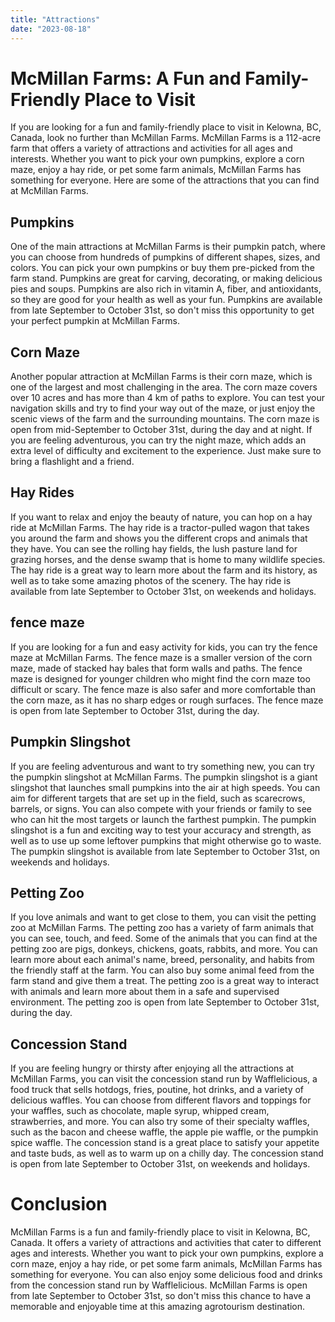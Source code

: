 ```yaml
---
title: "Attractions"
date: "2023-08-18"
---
```


# McMillan Farms: A Fun and Family-Friendly Place to Visit

If you are looking for a fun and family-friendly place to visit in Kelowna, BC, Canada, look no further than McMillan Farms. McMillan Farms is a 112-acre farm that offers a variety of attractions and activities for all ages and interests. Whether you want to pick your own pumpkins, explore a corn maze, enjoy a hay ride, or pet some farm animals, McMillan Farms has something for everyone. Here are some of the attractions that you can find at McMillan Farms.

## Pumpkins

One of the main attractions at McMillan Farms is their pumpkin patch, where you can choose from hundreds of pumpkins of different shapes, sizes, and colors. You can pick your own pumpkins or buy them pre-picked from the farm stand. Pumpkins are great for carving, decorating, or making delicious pies and soups. Pumpkins are also rich in vitamin A, fiber, and antioxidants, so they are good for your health as well as your fun. Pumpkins are available from late September to October 31st, so don't miss this opportunity to get your perfect pumpkin at McMillan Farms.

## Corn Maze

Another popular attraction at McMillan Farms is their corn maze, which is one of the largest and most challenging in the area. The corn maze covers over 10 acres and has more than 4 km of paths to explore. You can test your navigation skills and try to find your way out of the maze, or just enjoy the scenic views of the farm and the surrounding mountains. The corn maze is open from mid-September to October 31st, during the day and at night. If you are feeling adventurous, you can try the night maze, which adds an extra level of difficulty and excitement to the experience. Just make sure to bring a flashlight and a friend.

## Hay Rides

If you want to relax and enjoy the beauty of nature, you can hop on a hay ride at McMillan Farms. The hay ride is a tractor-pulled wagon that takes you around the farm and shows you the different crops and animals that they have. You can see the rolling hay fields, the lush pasture land for grazing horses, and the dense swamp that is home to many wildlife species. The hay ride is a great way to learn more about the farm and its history, as well as to take some amazing photos of the scenery. The hay ride is available from late September to October 31st, on weekends and holidays.

## fence maze

If you are looking for a fun and easy activity for kids, you can try the fence maze at McMillan Farms. The fence maze is a smaller version of the corn maze, made of stacked hay bales that form walls and paths. The fence maze is designed for younger children who might find the corn maze too difficult or scary. The fence maze is also safer and more comfortable than the corn maze, as it has no sharp edges or rough surfaces. The fence maze is open from late September to October 31st, during the day.

## Pumpkin Slingshot

If you are feeling adventurous and want to try something new, you can try the pumpkin slingshot at McMillan Farms. The pumpkin slingshot is a giant slingshot that launches small pumpkins into the air at high speeds. You can aim for different targets that are set up in the field, such as scarecrows, barrels, or signs. You can also compete with your friends or family to see who can hit the most targets or launch the farthest pumpkin. The pumpkin slingshot is a fun and exciting way to test your accuracy and strength, as well as to use up some leftover pumpkins that might otherwise go to waste. The pumpkin slingshot is available from late September to October 31st, on weekends and holidays.

## Petting Zoo

If you love animals and want to get close to them, you can visit the petting zoo at McMillan Farms. The petting zoo has a variety of farm animals that you can see, touch, and feed. Some of the animals that you can find at the petting zoo are pigs, donkeys, chickens, goats, rabbits, and more. You can learn more about each animal's name, breed, personality, and habits from the friendly staff at the farm. You can also buy some animal feed from the farm stand and give them a treat. The petting zoo is a great way to interact with animals and learn more about them in a safe and supervised environment. The petting zoo is open from late September to October 31st, during the day.

## Concession Stand

If you are feeling hungry or thirsty after enjoying all the attractions at McMillan Farms, you can visit the concession stand run by Wafflelicious, a food truck that sells hotdogs, fries, poutine, hot drinks, and a variety of delicious waffles. You can choose from different flavors and toppings for your waffles, such as chocolate, maple syrup, whipped cream, strawberries, and more. You can also try some of their specialty waffles, such as the bacon and cheese waffle, the apple pie waffle, or the pumpkin spice waffle. The concession stand is a great place to satisfy your appetite and taste buds, as well as to warm up on a chilly day. The concession stand is open from late September to October 31st, on weekends and holidays.

# Conclusion

McMillan Farms is a fun and family-friendly place to visit in Kelowna, BC, Canada. It offers a variety of attractions and activities that cater to different ages and interests. Whether you want to pick your own pumpkins, explore a corn maze, enjoy a hay ride, or pet some farm animals, McMillan Farms has something for everyone. You can also enjoy some delicious food and drinks from the concession stand run by Wafflelicious. McMillan Farms is open from late September to October 31st, so don't miss this chance to have a memorable and enjoyable time at this amazing agrotourism destination.

